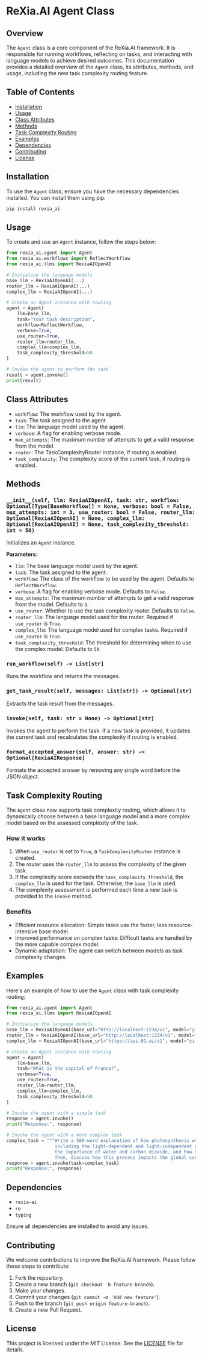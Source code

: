 # ReXia.AI Agent Class

## Overview

The `Agent` class is a core component of the ReXia.AI framework. It is responsible for running workflows, reflecting on tasks, and interacting with language models to achieve desired outcomes. This documentation provides a detailed overview of the `Agent` class, its attributes, methods, and usage, including the new task complexity routing feature.

## Table of Contents

- [Installation](#installation)
- [Usage](#usage)
- [Class Attributes](#class-attributes)
- [Methods](#methods)
- [Task Complexity Routing](#task-complexity-routing)
- [Examples](#examples)
- [Dependencies](#dependencies)
- [Contributing](#contributing)
- [License](#license)

## Installation

To use the `Agent` class, ensure you have the necessary dependencies installed. You can install them using pip:

```bash
pip install rexia_ai
```

## Usage

To create and use an `Agent` instance, follow the steps below:

```python
from rexia_ai.agent import Agent
from rexia_ai.workflows import ReflectWorkflow
from rexia_ai.llms import RexiaAIOpenAI

# Initialize the language models
base_llm = RexiaAIOpenAI(...)
router_llm = RexiaAIOpenAI(...)
complex_llm = RexiaAIOpenAI(...)

# Create an Agent instance with routing
agent = Agent(
    llm=base_llm,
    task="Your task description",
    workflow=ReflectWorkflow,
    verbose=True,
    use_router=True,
    router_llm=router_llm,
    complex_llm=complex_llm,
    task_complexity_threshold=50
)

# Invoke the agent to perform the task
result = agent.invoke()
print(result)
```

## Class Attributes

- `workflow`: The workflow used by the agent.
- `task`: The task assigned to the agent.
- `llm`: The language model used by the agent.
- `verbose`: A flag for enabling verbose mode.
- `max_attempts`: The maximum number of attempts to get a valid response from the model.
- `router`: The TaskComplexityRouter instance, if routing is enabled.
- `task_complexity`: The complexity score of the current task, if routing is enabled.

## Methods

### `__init__(self, llm: RexiaAIOpenAI, task: str, workflow: Optional[Type[BaseWorkflow]] = None, verbose: bool = False, max_attempts: int = 3, use_router: bool = False, router_llm: Optional[RexiaAIOpenAI] = None, complex_llm: Optional[RexiaAIOpenAI] = None, task_complexity_threshold: int = 50)`

Initializes an `Agent` instance.

**Parameters:**

- `llm`: The base language model used by the agent.
- `task`: The task assigned to the agent.
- `workflow`: The class of the workflow to be used by the agent. Defaults to `ReflectWorkflow`.
- `verbose`: A flag for enabling verbose mode. Defaults to `False`.
- `max_attempts`: The maximum number of attempts to get a valid response from the model. Defaults to `3`.
- `use_router`: Whether to use the task complexity router. Defaults to `False`.
- `router_llm`: The language model used for the router. Required if `use_router` is `True`.
- `complex_llm`: The language model used for complex tasks. Required if `use_router` is `True`.
- `task_complexity_threshold`: The threshold for determining when to use the complex model. Defaults to `50`.

### `run_workflow(self) -> List[str]`

Runs the workflow and returns the messages.

### `get_task_result(self, messages: List[str]) -> Optional[str]`

Extracts the task result from the messages.

### `invoke(self, task: str = None) -> Optional[str]`

Invokes the agent to perform the task. If a new task is provided, it updates the current task and recalculates the complexity if routing is enabled.

### `format_accepted_answer(self, answer: str) -> Optional[RexiaAIResponse]`

Formats the accepted answer by removing any single word before the JSON object.

## Task Complexity Routing

The `Agent` class now supports task complexity routing, which allows it to dynamically choose between a base language model and a more complex model based on the assessed complexity of the task.

### How it works

1. When `use_router` is set to `True`, a `TaskComplexityRouter` instance is created.
2. The router uses the `router_llm` to assess the complexity of the given task.
3. If the complexity score exceeds the `task_complexity_threshold`, the `complex_llm` is used for the task. Otherwise, the `base_llm` is used.
4. The complexity assessment is performed each time a new task is provided to the `invoke` method.

### Benefits

- Efficient resource allocation: Simple tasks use the faster, less resource-intensive base model.
- Improved performance on complex tasks: Difficult tasks are handled by the more capable complex model.
- Dynamic adaptation: The agent can switch between models as task complexity changes.

## Examples

Here's an example of how to use the `Agent` class with task complexity routing:

```python
from rexia_ai.agent import Agent
from rexia_ai.llms import RexiaAIOpenAI

# Initialize the language models
base_llm = RexiaAIOpenAI(base_url="http://localhost:1234/v1", model="yi-1.5", temperature=0)
router_llm = RexiaAIOpenAI(base_url="http://localhost:1234/v1", model="yi-1.5", temperature=0)
complex_llm = RexiaAIOpenAI(base_url="https://api.01.ai/v1", model="yi-large", temperature=0, api_key=YI_LARGE_API_KEY)

# Create an Agent instance with routing
agent = Agent(
    llm=base_llm,
    task="What is the capital of France?",
    verbose=True,
    use_router=True,
    router_llm=router_llm,
    complex_llm=complex_llm,
    task_complexity_threshold=50
)

# Invoke the agent with a simple task
response = agent.invoke()
print("Response:", response)

# Invoke the agent with a more complex task
complex_task = """Write a 500-word explanation of how photosynthesis works in plants, 
                  including the light-dependent and light-independent reactions. Describe the role of chlorophyll, 
                  the importance of water and carbon dioxide, and how the process produces glucose and oxygen. 
                  Then, discuss how this process impacts the global carbon cycle and its significance for life on Earth."""
response = agent.invoke(task=complex_task)
print("Response:", response)
```

## Dependencies

- `rexia-ai`
- `re`
- `typing`

Ensure all dependencies are installed to avoid any issues.

## Contributing

We welcome contributions to improve the ReXia.AI framework. Please follow these steps to contribute:

1. Fork the repository.
2. Create a new branch (`git checkout -b feature-branch`).
3. Make your changes.
4. Commit your changes (`git commit -m 'Add new feature'`).
5. Push to the branch (`git push origin feature-branch`).
6. Create a new Pull Request.

## License

This project is licensed under the MIT License. See the [LICENSE](LICENSE) file for details.
